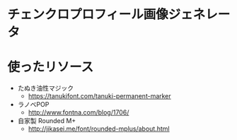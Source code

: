 # チェンクロプロフィール画像ジェネレータ

# 使ったリソース

* たぬき油性マジック
   * https://tanukifont.com/tanuki-permanent-marker
* ラノベPOP
   * http://www.fontna.com/blog/1706/
* 自家製 Rounded M+
   * http://jikasei.me/font/rounded-mplus/about.html

